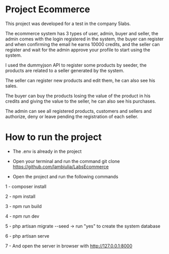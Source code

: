 
# Project Ecommerce 

This project was developed for a test in the company 5labs.

The ecommerce system has 3 types of user, admin, buyer and seller, the admin comes with the login registered in the system, the buyer can register and when confirming the email he earns 10000 credits, and the seller can register and wait for the admin approve your profile to start using the system.

I used the dummyjson API to register some products by seeder, the products are related to a seller generated by the system.

The seller can register new products and edit them, he can also see his sales.

The buyer can buy the products losing the value of the product in his credits and giving the value to the seller, he can also see his purchases.

The admin can see all registered products, customers and sellers and authorize, deny or leave pending the registration of each seller.

# How to run the project

- The .env is already in the project
- Open your terminal and run the command
git clone https://github.com/lambjulia/LabsEcommerce

- Open the project and run the following commands

1 - composer install

2 - npm install

3 - npm run build

4 - npm run dev

5 - php artisan migrate --seed -> run "yes" to create the system database

6 - php artisan serve

7 - And open the server in browser with http://127.0.0.1:8000